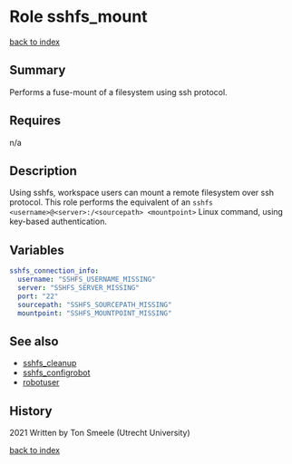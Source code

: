 # Role sshfs_mount
[back to index](../index.md#Roles)

## Summary
Performs a fuse-mount of a filesystem using ssh protocol.

## Requires
n/a

## Description
Using sshfs, workspace users can mount a remote filesystem over ssh protocol. 
This role performs the equivalent of an `sshfs <username>@<server>:/<sourcepath> <mountpoint>` Linux
command, using key-based authentication.

## Variables
```yaml
sshfs_connection_info:
  username: "SSHFS_USERNAME_MISSING"
  server: "SSHFS_SERVER_MISSING"
  port: "22"
  sourcepath: "SSHFS_SOURCEPATH_MISSING"
  mountpoint: "SSHFS_MOUNTPOINT_MISSING"
```

## See also
- [sshfs_cleanup](sshfs_cleanup.md)
- [sshfs_configrobot](sshfs_configrobot.md)
- [robotuser](robotuser.md)

## History
2021 Written by Ton Smeele (Utrecht University)



[back to index](../index.md#Roles)
